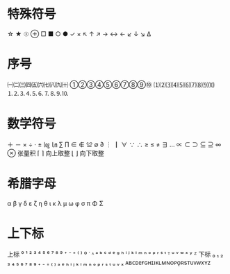 # 特殊符号
☆ ★ ☉ ⊕ □ ■ ○ ● ✓ × 
↖ ↑ ↗ → ↔ ← ↙ ↓ ↘
Δ

# 序号
㈠㈡㈢㈣㈤㈥㈦㈧㈨㈩
①②③④⑤⑥⑦⑧⑨⑩
⑴⑵⑶⑷⑸⑹⑺⑻⑼⑽
⒈⒉⒊⒋⒌⒍⒎⒏⒐⒑

# 数学符号
＋  －  ×   ÷   ·   ±
㏒  ㏑  ∑  ∏
∈   ∉   ≌   ∅
∂   ┆   ┃   ∀
∵   ∴   ≥   ≤
≠   ∃   …   ∝
⊂   ⊃   ⊆   ⊇
∞
⊗ 张量积
⌈ ⌉ 向上取整
⌊ ⌋ 向下取整

# 希腊字母
α β γ δ ε ζ η θ ι κ λ μ ω φ σ π Φ Σ

# 上下标
上标  ⁰ ¹ ² ³ ⁴ ⁵ ⁶ ⁷ ⁸ ⁹ ⁺ ⁻ ⁼ ⁽ ⁾ º ˙ ᶺ ᵃ ᵇ ᶜ ᵈ ᵉ ᵍ ʰ ⁱ ʲ ᵏ ˡ ᵐ ⁿ ᵒ ᵖ ʳ ˢ ᵗ ᵀ ᵘ ᵛ ʷ ˣ ʸ ᙆ
下标  ₀ ₁ ₂ ₃ ₄ ₅ ₆ ₇ ₈ ₉ ₊ ₋ ₌ ₍ ₎ ₐ ₑ ₕ ᵢ ⱼ ₖ ₗ ₘ ₙ ₒ ₚ ᵣ ₛ ₜ ᵤ ᵥ ₓ
     ᴀʙᴄᴅᴇғɢʜɪᴊᴋʟᴍɴᴏᴘǫʀsᴛᴜᴠᴡxʏᴢ